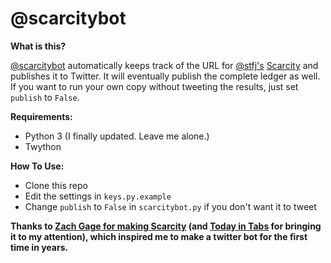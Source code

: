 # @scarcitybot

**What is this?**

[@scarcitybot](http://twitter.com/scarcitybot) automatically keeps track of the URL for [@stfj's](https://github.com/stfj) [Scarcity](http://stfj.net/index2.php?year=2021&project=art/2021/Scarcity) and publishes it to Twitter. It will eventually publish the complete ledger as well. If you want to run your own copy without tweeting the results, just set `publish` to `False`.

**Requirements:**
 * Python 3 (I finally updated. Leave me alone.)
 * Twython

**How To Use:**
 * Clone this repo
 * Edit the settings in `keys.py.example`
 * Change `publish` to `False` in `scarcitybot.py` if you don't want it to tweet

**Thanks to [Zach Gage for making Scarcity](https://twitter.com/helvetica/status/1369033776945332226) (and [Today in Tabs](https://www.todayintabs.com/p/non-fungible-thursday) for bringing it to my attention), which inspired me to make a twitter bot for the first time in years.**

